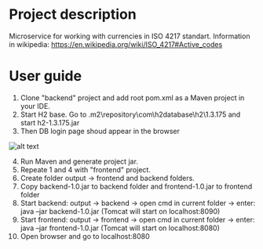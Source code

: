 # Project description

Microservice for working with currencies in ISO 4217 standart.
Information in wikipedia: https://en.wikipedia.org/wiki/ISO_4217#Active_codes

# User guide

1. Clone "backend" project and add root pom.xml as a Maven project in your IDE.
2. Start H2 base. Go to \.m2\repository\com\h2database\h2\1.3.175 and start h2-1.3.175.jar
3. Then DB login page shoud appear in the browser


![alt text](http://img.brothersoft.com/screenshots/softimage/h/h2_database_engine-328487-1263364219.jpeg)

4. Run Maven and generate project jar.
5. Repeate 1 and 4 with "frontend" project.
6. Create folder output -> frontend and backend folders.
7. Copy backend-1.0.jar to backend folder and frontend-1.0.jar to frontend folder
8. Start backend: output -> backend -> open cmd in current folder -> enter: java –jar backend-1.0.jar (Tomcat will start on localhost:8090)
9. Start frontend: output -> frontend -> open cmd in current folder -> enter: java –jar frontend-1.0.jar (Tomcat will start on localhost:8080)
10. Open browser and go to localhost:8080
